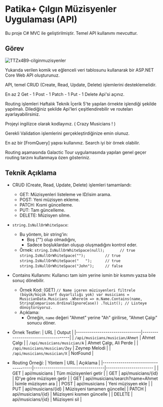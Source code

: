 # Patika+ Çılgın Müzisyenler Uygulaması (API)
Bu proje C# MVC ile geliştirilmiştir. Temel API kullanımı mevcuttur.

## Görev
![TTZx4B9-cilginmuzisyenler](https://github.com/user-attachments/assets/61dad684-10d9-4acb-aea8-5963985b2cfc)

Yukarıda verilen komik ve eğlenceli veri tablosunu kullanarak bir ASP.NET Core Web API oluşturunuz.

API, temel CRUD (Create, Read, Update, Delete) işlemlerini desteklemelidir.

En az 2 Get - 1 Post - 1 Patch - 1 Put - 1 Delete Api'si açınız.

Routing işlemleri Haftalık Teknik İçerik 5'te yapılan örnekte işlendiği şekilde yapılmalı. Dilediğiniz şekilde Api'leri çeşitlendirebilir ve routeları ayarlayabilirsiniz.

Projeyi ingilizce olarak kodlayınız. ( Crazy Musicians ! )

Gerekli Validation işlemlerini gerçekleştirdiğinize emin olunuz.

En az bir [FromQuery] yapısı kullanınız. Search iyi bir örnek olabilir.

Routing aşamasında Galactic Tour uygulamasında yapılan genel geçer routing tarzını kullanmaya özen gösteriniz.


## Teknik Açıklama
- CRUD (Create, Read, Update, Delete) işlemleri tamamlandı:
  - GET: Müzisyenleri listeleme ve ID/isim arama.
  - POST: Yeni müzisyen ekleme.
  - PATCH: Kısmi güncelleme.
  - PUT: Tam güncelleme.
  - DELETE: Müzisyen silme.
    
- `string.IsNullOrWhiteSpace`:
  - Bu yöntem, bir string'in:
    - Boş ("") olup olmadığını,
    - Sadece boşluklardan oluşup oluşmadığını kontrol eder.
   - Örnek:
       `string.IsNullOrWhiteSpace(null);       // true  `
       `string.IsNullOrWhiteSpace("");         // true  `
       `string.IsNullOrWhiteSpace("   ");      // true  `
       `string.IsNullOrWhiteSpace("John");     // false  `
     
- Contains Kullanımı: Kullanıcı tam isim yerine ismin bir kısmını yazsa bile sonuç dönebilir.
    - Örnek Kod: (GET)
      `// Name içeren müzisyenleri filtrele (büyük/küçük harf duyarlılığı yok)
    var musicians = MusicianData.Musicians
        .Where(m => m.Name.Contains(name, StringComparison.OrdinalIgnoreCase))
        .ToList(); // Listeye dönüştürüyoruz.`
    - Açıklama:
      - Örneğin, `name` değeri "Ahmet" yerine "Ah" girilirse, "Ahmet Çalgı" sonucu döner.

- Örnek Testler:
   | URL                             | Output                              |
   |---------------------------------|-------------------------------------|
   | `/api/musicians/musician/Ahmet` | Ahmet Çalgı                         |
   | `/api/musicians/musician/A`     | Ahmet Çalgı, Ali Perde              |
   | `/api/musicians/musician/Zey`   | Zeynep Melodi                       |
   | `/api/musicians/musician/X`     | NotFound                            |


- Routing Örneği:
   | Yöntem	                          | URL	                               | Açıklama                  |
   |--------------------------------------|------------------------------------|------------------------   |
   | GET	                          | api/musicians	               | Tüm müzisyenleri getir    |
   | GET                              	  | api/musicians/{id}	               | ID'ye göre müzisyen getir |
   | GET	                          | api/musicians/search?name=Ahmet    | İsimle müzisyen ara       |
   | POST	                          | api/musicians                      | Yeni müzisyen ekle        |
   | PUT	                          | api/musicians/{id}                 | Müzisyeni tamamen güncelle|
   | PATCH	                          | api/musicians/{id}	               | Müzisyeni kısmen güncelle |
   | DELETE	                          | api/musicians/{id}	               | Müzisyeni sil             |
		


